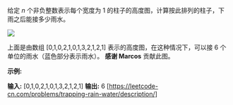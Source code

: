 给定 _n_ 个非负整数表示每个宽度为 1 的柱子的高度图，计算按此排列的柱子，下雨之后能接多少雨水。

![](https://assets.leetcode-cn.com/aliyun-lc-upload/uploads/2018/10/22/rainwatertrap.png)

上面是由数组 \[0,1,0,2,1,0,1,3,2,1,2,1\] 表示的高度图，在这种情况下，可以接 6 个单位的雨水（蓝色部分表示雨水）。 **感谢 Marcos** 贡献此图。

**示例:**

**输入:** \[0,1,0,2,1,0,1,3,2,1,2,1\]
**输出:** 6 
[https://leetcode-cn.com/problems/trapping-rain-water/description/]
